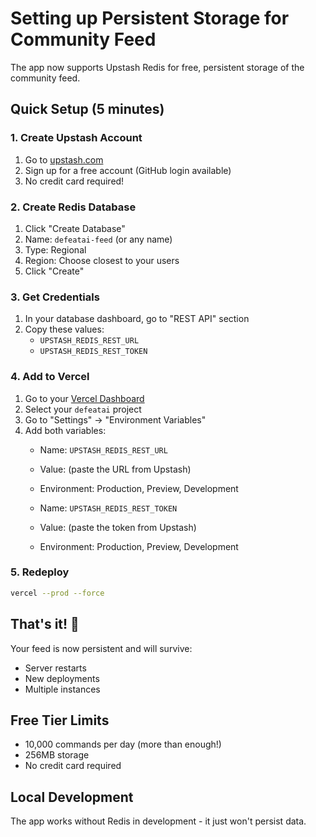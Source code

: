 # Setting up Persistent Storage for Community Feed

The app now supports Upstash Redis for free, persistent storage of the community feed.

## Quick Setup (5 minutes)

### 1. Create Upstash Account
1. Go to [upstash.com](https://upstash.com)
2. Sign up for a free account (GitHub login available)
3. No credit card required!

### 2. Create Redis Database
1. Click "Create Database"
2. Name: `defeatai-feed` (or any name)
3. Type: Regional
4. Region: Choose closest to your users
5. Click "Create"

### 3. Get Credentials
1. In your database dashboard, go to "REST API" section
2. Copy these values:
   - `UPSTASH_REDIS_REST_URL`
   - `UPSTASH_REDIS_REST_TOKEN`

### 4. Add to Vercel
1. Go to your [Vercel Dashboard](https://vercel.com/dashboard)
2. Select your `defeatai` project
3. Go to "Settings" → "Environment Variables"
4. Add both variables:
   - Name: `UPSTASH_REDIS_REST_URL`
   - Value: (paste the URL from Upstash)
   - Environment: Production, Preview, Development
   
   - Name: `UPSTASH_REDIS_REST_TOKEN`
   - Value: (paste the token from Upstash)
   - Environment: Production, Preview, Development

### 5. Redeploy
```bash
vercel --prod --force
```

## That's it! 🎉

Your feed is now persistent and will survive:
- Server restarts
- New deployments
- Multiple instances

## Free Tier Limits
- 10,000 commands per day (more than enough!)
- 256MB storage
- No credit card required

## Local Development
The app works without Redis in development - it just won't persist data.